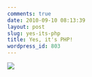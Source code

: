 ```yaml
---
comments: true
date: 2010-09-10 08:13:39
layout: post
slug: yes-its-php
title: Yes, it's PHP!
wordpress_id: 803
---
```


![](http://serverhorror.files.wordpress.com/2010/09/php_fail.png)

